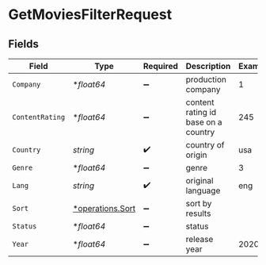 # GetMoviesFilterRequest


## Fields

| Field                                               | Type                                                | Required                                            | Description                                         | Example                                             |
| --------------------------------------------------- | --------------------------------------------------- | --------------------------------------------------- | --------------------------------------------------- | --------------------------------------------------- |
| `Company`                                           | **float64*                                          | :heavy_minus_sign:                                  | production company                                  | 1                                                   |
| `ContentRating`                                     | **float64*                                          | :heavy_minus_sign:                                  | content rating id base on a country                 | 245                                                 |
| `Country`                                           | *string*                                            | :heavy_check_mark:                                  | country of origin                                   | usa                                                 |
| `Genre`                                             | **float64*                                          | :heavy_minus_sign:                                  | genre                                               | 3                                                   |
| `Lang`                                              | *string*                                            | :heavy_check_mark:                                  | original language                                   | eng                                                 |
| `Sort`                                              | [*operations.Sort](../../models/operations/sort.md) | :heavy_minus_sign:                                  | sort by results                                     |                                                     |
| `Status`                                            | **float64*                                          | :heavy_minus_sign:                                  | status                                              |                                                     |
| `Year`                                              | **float64*                                          | :heavy_minus_sign:                                  | release year                                        | 2020                                                |